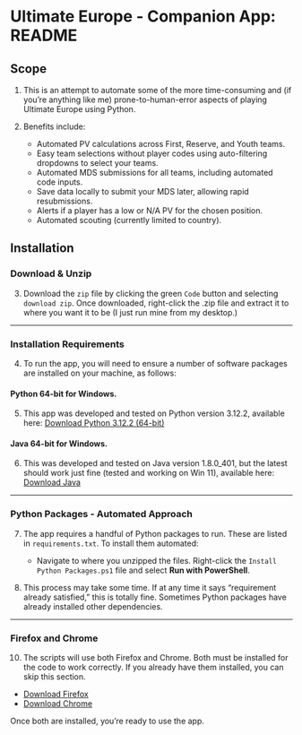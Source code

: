 # Ultimate Europe - Companion App: README

## Scope

1. This is an attempt to automate some of the more time-consuming and (if you’re anything like me) prone-to-human-error aspects of playing Ultimate Europe using Python.

2. Benefits include:
   - Automated PV calculations across First, Reserve, and Youth teams.
   - Easy team selections without player codes using auto-filtering dropdowns to select your teams.
   - Automated MDS submissions for all teams, including automated code inputs.
   - Save data locally to submit your MDS later, allowing rapid resubmissions.
   - Alerts if a player has a low or N/A PV for the chosen position.
   - Automated scouting (currently limited to country).

## Installation

### Download & Unzip

3. Download the `zip` file by clicking the green `Code` button and selecting `download zip`. Once downloaded, right-click the .zip file and extract it to where you want it to be (I just run mine from my desktop.)

---

### Installation Requirements

4. To run the app, you will need to ensure a number of software packages are installed on your machine, as follows:

#### Python 64-bit for Windows. 

5. This app was developed and tested on Python version 3.12.2, available here: [Download Python 3.12.2 (64-bit)](https://www.python.org/ftp/python/3.12.2/python-3.12.2-amd64.exe)

#### Java 64-bit for Windows. 

6. This was developed and tested on Java version 1.8.0_401, but the latest should work just fine (tested and working on Win 11), available here: [Download Java](https://www.java.com/en/download/)

---

### Python Packages - Automated Approach

7. The app requires a handful of Python packages to run. These are listed in `requirements.txt`. To install them automated:
   - Navigate to where you unzipped the files. Right-click the `Install Python Packages.ps1` file and select **Run with PowerShell**.

8. This process may take some time. If at any time it says “requirement already satisfied,” this is totally fine. Sometimes Python packages have already installed other dependencies.

---

### Firefox and Chrome

10. The scripts will use both Firefox and Chrome. Both must be installed for the code to work correctly. If you already have them installed, you can skip this section.

   - [Download Firefox](https://www.mozilla.org/en-GB/firefox/windows/)  
   - [Download Chrome](https://www.google.com/intl/en_uk/chrome/)  

   Once both are installed, you’re ready to use the app.
